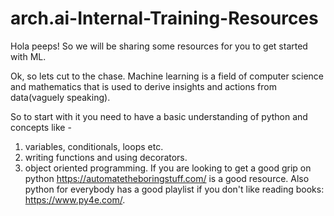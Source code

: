 # arch.ai-Internal-Training-Resources
Hola peeps! So we will be sharing some resources for you to get started with ML. 

Ok, so lets cut to the chase. Machine learning is a field of computer science and mathematics that is used to derive insights and actions from data(vaguely speaking).

So to start with it you need to have a basic understanding of python and concepts like -
  1. variables, conditionals, loops etc. 
  2. writing functions and using decorators.
  3. object oriented programming.
If you are looking to get a good grip on python https://automatetheboringstuff.com/ is a good resource.
Also python for everybody has a good playlist if you don't like reading books: https://www.py4e.com/.
